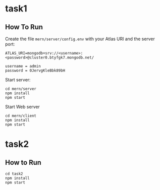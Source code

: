 # task1

## How To Run
Create the file `mern/server/config.env` with your Atlas URI and the server port:
```
ATLAS_URI=mongodb+srv://<username>:<password>@cluster0.btyfgk7.mongodb.net/

username = admin
password = 0JervgKleBbk89bH
```

Start server:
```
cd mern/server
npm install
npm start
```

Start Web server
```
cd mern/client
npm install
npm start
```


# task2 
## How to Run
```
cd task2
npm install
npm start
```

